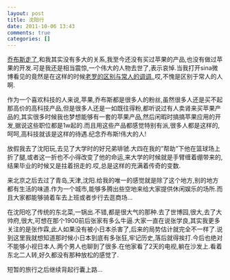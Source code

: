 ```yaml
---
layout: post
title: 沈阳行
date: 2011-10-06 13:43
comments: true
categories: []
---
```

<p><a href="http://www.apple.com/stevejobs/">乔布斯走了</a>,和我其实没有多大的关系,我至今还没有买过苹果的产品,也没有做过苹果的开发.可是我还是相当震惊,一个伟大的人物去世了,表示哀悼.当我打开sina微博看见的竟然是在这样的时候<a href="http://weibo.com/laoluoyonghao">老罗的区别与常人的调调.</a>,哎,不愧是区别于常人的人啊.</p><!--more--><p>作为一个喜欢科技的人来说,苹果,乔布斯都是很多人的粉丝,虽然很多人还是买不起那高价的高科技产品,但是很多人还是一如既往得粉,都听说过有人卖肾来买苹果产品的,其实很多时候我也梦想能够有一套的苹果产品,然后闲暇时搞搞苹果应用的开发,据说这些职位都是1w起的.而且用这些产品都感觉特别有派,很多人都是这样的,呵呵,高科技就该是这样的待遇.纪念乔布斯!伟大的人!</p> <p>放假我去了沈阳玩,去见了大学时的好兄弟琲虢.大四在我的”帮助”下他在篮球场上折了腿,或者这一折也不小得改变了他的命运,来大学的时候就是手臂缠着绷带来的,结果毕业的时候又是拄着拐走的.哎,总是这样的充满着传奇的变数.</p> <p>来北京之后去过了青岛,天津,沈阳.给我的唯一的感觉就是除了这个地方,别的地方都有生活的味道.作为一个城市,能够多腾出些空地来给大家提供休闲娱乐的场所.而且大家都能够骑着车去上班或者步行去逛商场…</p> <p>在沈阳吃了传统的东北菜,一锅出.不错,都是很大气的那种.去了世博园,很大,去了大帅府,很大,可想在那个1900前后张家有多么牛逼.大家一直在说张学良,其实我更多关注的是张作霖,此人如果没有被小日本杀害了,后来的局势估计就完全不一样了.说到这里我就想知道那时候小日本到底有多张狂,牢记历史,落后就得挨打.今后也绝对不能够小视日本人.两个男人也聊到了很多.在他家看了2天的电视,躺在沙发上.看着东北二人转,好久都没有那种放松的感觉了.</p> <p>短暂的旅行之后继续背起行囊上路…</p>
